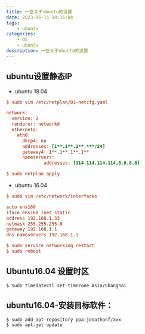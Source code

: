 ```yaml
---
title: 一些关于ubuntu的设置
date: 2023-06-15 19:16:04
tags: 
    - ubuntu
categories: 
    - OS
    - ubuntu
description: 一些关于ubuntu的设置
---
```


## ubuntu设置静态IP

- ubuntu 18.04
```ini
$ sudo vim /etc/netplan/01-netcfg.yaml

network:
  version: 2
  renderer: networkd
  ethernets:
    eth0:
      dhcp4: no
      addresses: [1**.1**.1**.***/24]
      gateway4: 1**.1**.1**.1**
      nameservers:
              addresses: [114.114.114.114,8.8.8.8]

$ sudo netplan apply
```

- ubuntu 16.04
```ini
$ sudo vim /etc/network/interfaces

auto ens160
iface ens160 inet static
address 192.168.1.33
netmask 255.255.255.0
gateway 192.168.1.1
dns-nameservers 192.168.1.1

$ sudo service networking restart
$ sudo reboot

```

## Ubuntu16.04 设置时区

```shell
$ sudo timedatectl set-timezone Asia/Shanghai
```

## ubuntu16.04-安装目标软件：

```shell
$ sudo add-apt-repository ppa:jonathonf/xxx
$ sudo apt-get update
```
